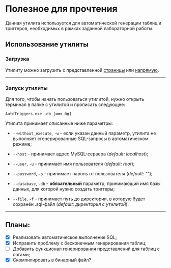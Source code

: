 #   Полезное для прочтения

Данная утилита используется для автоматической генерации таблиц и триггеров, необходимых в рамках заданной лабораторной работы.

##  Использование утилиты

### Загрузка

Утилиту можно загрузить с представленной [страницы](https://github.com/Ertanic/autotriggers-mysql/releases) или [напрямую](https://github.com/Ertanic/autotriggers-mysql/releases/download/v2.1/AutoTriggers.exe).

___

### Запуск утилиты

Для того, чтобы начать пользоваться утилитой, нужно открыть терминал в папке с утилитой и прописать следующее:

    AutoTriggers.exe -db [имя_бд]

Утилита принимает описанные ниже параметры:

*   `--without_execute`, `-w` - если указан данный параметр, утилита не выполняет сгенерированные SQL-запросы в автоматическом режиме;

*   `--host` - принимает адрес MySQL-сервера (*default: localhost*);

* `--user`, `-u` - принимает имя пользователя (*default: root*);

* `--password`, `-p` - принимает пароль от пользователя (*default: ""*);

* `--database`, `-db` - __обязательный__ параметр, принимающий имя базы данных, для которой нужно создать триггеры;

* `--file`, `-f` - принимает путь до директории, в которую будет сохранён .sql-файл (*default: директория с утилитой*).

___

##  Планы:
- [x] Реализовать автоматическое выполнение SQL;
- [x] Исправить проблему с бесконечным генерирования таблиц;
- [ ] Добавить функционал генерирования представлений для таблиц с логами;
- [x] Скомпилировать в бинарный файл?

